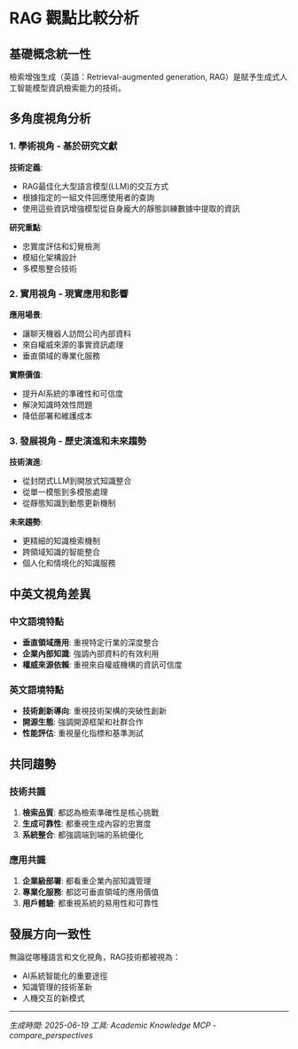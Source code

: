 # RAG 觀點比較分析

## 基礎概念統一性
檢索增強生成（英語：Retrieval-augmented generation, RAG）是賦予生成式人工智能模型資訊檢索能力的技術。

## 多角度視角分析

### 1. 學術視角 - 基於研究文獻
**技術定義**:
- RAG最佳化大型語言模型(LLM)的交互方式
- 根據指定的一組文件回應使用者的查詢
- 使用這些資訊增強模型從自身龐大的靜態訓練數據中提取的資訊

**研究重點**:
- 忠實度評估和幻覺檢測
- 模組化架構設計
- 多模態整合技術

### 2. 實用視角 - 現實應用和影響
**應用場景**:
- 讓聊天機器人訪問公司內部資料
- 來自權威來源的事實資訊處理
- 垂直領域的專業化服務

**實際價值**:
- 提升AI系統的準確性和可信度
- 解決知識時效性問題
- 降低部署和維護成本

### 3. 發展視角 - 歷史演進和未來趨勢
**技術演進**:
- 從封閉式LLM到開放式知識整合
- 從單一模態到多模態處理
- 從靜態知識到動態更新機制

**未來趨勢**:
- 更精細的知識檢索機制
- 跨領域知識的智能整合
- 個人化和情境化的知識服務

## 中英文視角差異

### 中文語境特點
- **垂直領域應用**: 重視特定行業的深度整合
- **企業內部知識**: 強調內部資料的有效利用
- **權威來源依賴**: 重視來自權威機構的資訊可信度

### 英文語境特點
- **技術創新導向**: 重視技術架構的突破性創新
- **開源生態**: 強調開源框架和社群合作
- **性能評估**: 重視量化指標和基準測試

## 共同趨勢

### 技術共識
1. **檢索品質**: 都認為檢索準確性是核心挑戰
2. **生成可靠性**: 都重視生成內容的忠實度
3. **系統整合**: 都強調端到端的系統優化

### 應用共識
1. **企業級部署**: 都看重企業內部知識管理
2. **專業化服務**: 都認可垂直領域的應用價值
3. **用戶體驗**: 都重視系統的易用性和可靠性

## 發展方向一致性
無論從哪種語言和文化視角，RAG技術都被視為：
- AI系統智能化的重要途徑
- 知識管理的技術革新
- 人機交互的新模式

---
*生成時間: 2025-06-19*
*工具: Academic Knowledge MCP - compare_perspectives*